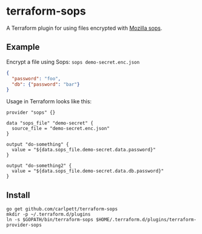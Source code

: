 # terraform-sops

A Terraform plugin for using files encrypted with [Mozilla sops](https://github.com/mozilla/sops).

## Example

Encrypt a file using Sops: `sops demo-secret.enc.json`

``` json
{
  "password": "foo",
  "db": {"password": "bar"}
}
```

Usage in Terraform looks like this:

``` hcl
provider "sops" {}

data "sops_file" "demo-secret" {
  source_file = "demo-secret.enc.json"
}

output "do-something" {
  value = "${data.sops_file.demo-secret.data.password}"
}

output "do-something2" {
  value = "${data.sops_file.demo-secret.data.db.password}"
}
```

## Install

``` shell
go get github.com/carlpett/terraform-sops
mkdir -p ~/.terraform.d/plugins
ln -s $GOPATH/bin/terraform-sops $HOME/.terraform.d/plugins/terraform-provider-sops
```
